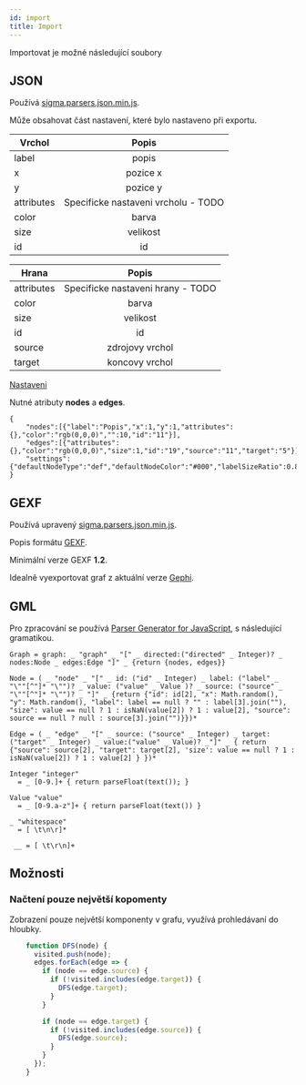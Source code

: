 ```yaml
---
id: import
title: Import
---
```


Importovat je možné následující soubory

## JSON

Používá [sigma.parsers.json.min.js](https://github.com/l-pa/network-app/blob/master/public/libs/plugins/sigma.parsers.json.min.js).

Může obsahovat část nastavení, které bylo nastaveno při exportu.

| Vrchol        | Popis           |
| ------------- |:-------------:|
| label      | popis |
| x      | pozice x      |
| y | pozice y      |
| attributes | Specificke nastaveni vrcholu - TODO      |
| color | barva      |
| size | velikost      |
| id | id      |

| Hrana        | Popis           |
| ------------- |:-------------:|
| attributes      | Specificke nastaveni hrany - TODO  |
| color      | barva      |
| size | velikost      |
| id | id      |
| source | zdrojovy vrchol      |
| target | koncovy vrchol      |

[Nastaveni](nastaveni.md)

Nutné atributy **nodes** a **edges**.
```
{
    "nodes":[{"label":"Popis","x":1,"y":1,"attributes":{},"color":"rgb(0,0,0)","":10,"id":"11"}],
    "edges":[{"attributes":{},"color":"rgb(0,0,0)","size":1,"id":"19","source":"11","target":"5"}],
    "settings":{"defaultNodeType":"def","defaultNodeColor":"#000","labelSizeRatio":0.8,"labelSize":"fixed","defaultEdgeType":"def","defaultEdgeColor":"#000","labelThreshold":3,"defaultLabelColor":"#fff","maxNodeSize":3,"nodeSize":"default","borderSize":2,"defaultNodeBorderColor":"#fff","defaultEdgeHoverColor":"#fff","edgeHoverSizeRatio":3,"edgeHoverColor":"default","edgeColor":"default","minArrowSize":10,"drawLabels":true}
}
```

## GEXF

Používá upravený [sigma.parsers.json.min.js](https://github.com/l-pa/network-app/blob/master/public/libs/plugins/sigma.parsers.gexf.min.js).

Popis formátu [GEXF](https://gephi.org/gexf/format/).

Minimální verze GEXF **1.2**. 

Idealně vyexportovat graf z aktuální verze [Gephi](https://gephi.org).


## GML

Pro zpracování se používá [Parser Generator for JavaScript](http://pegjs.org/), s následující gramatikou.

```
Graph = graph: _ "graph" _ "[" _ directed:("directed" _ Integer)? _ nodes:Node _ edges:Edge "]" _ {return {nodes, edges}}

Node = ( _ "node" _ "[" _ id: ("id" _ Integer) _ label: ("label" _ "\""[^"]* "\"")? _ value: ("value" _ Value )? _ source: ("source" _ "\""[^"]* "\"")? _ "]" _ {return {"id": id[2], "x": Math.random(), "y": Math.random(), "label": label == null ? "" : label[3].join(""), "size": value == null ? 1 : isNaN(value[2]) ? 1 : value[2], "source": source == null ? null : source[3].join("")}})*

Edge = ( _ "edge" _ "[" _ source: ("source" _ Integer) _ target:("target" _ Integer) _ value:("value" _ Value)? _"]" _ { return {"source": source[2], "target": target[2], 'size': value == null ? 1 : isNaN(value[2]) ? 1 : value[2] } })*

Integer "integer"
  = _ [0-9.]+ { return parseFloat(text()); }
  
Value "value"
  = _ [0-9.a-z"]+ { return parseFloat(text()) }

_ "whitespace"
  = [ \t\n\r]*
  
 __ = [ \t\r\n]+

```

## Možnosti

### Načtení pouze největší kopomenty

Zobrazení pouze největší komponenty v grafu, využívá prohledávaní do hloubky.

```js
    function DFS(node) {
      visited.push(node);
      edges.forEach(edge => {
        if (node == edge.source) {
          if (!visited.includes(edge.target)) {
            DFS(edge.target);
          }
        }

        if (node == edge.target) {
          if (!visited.includes(edge.source)) {
            DFS(edge.source);
          }
        }
      });
    }
```
